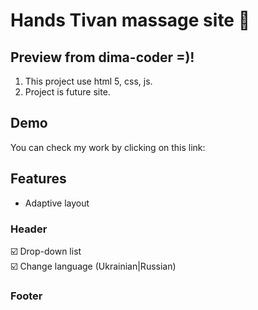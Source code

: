 # Hands Tivan massage site 🙌

## Preview from dima-coder =)!
1. This project use html 5, css, js.
2. Project is future site.

## Demo
You can check my work by clicking on this link: 

## Features
- Adaptive layout

### Header
☑️ Drop-down list
<br>☑️ Change language (Ukrainian|Russian)

### Footer

